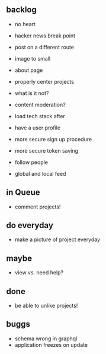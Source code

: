## backlog

- no heart
- hacker news break point
- post on a different route
- image to small
- about page

- properly center projects

- what is it not?

- content moderation?

- load tech stack after

- have a user profile

- more secure sign up procedure

- more secure token saving

- follow people
- global and local feed

## in Queue

- comment projects!

## do everyday

- make a picture of project everyday

## maybe

- view vs. need help?

## done

- be able to unlike projects!

## buggs

- schema wrong in graphql
- application freezes on update
